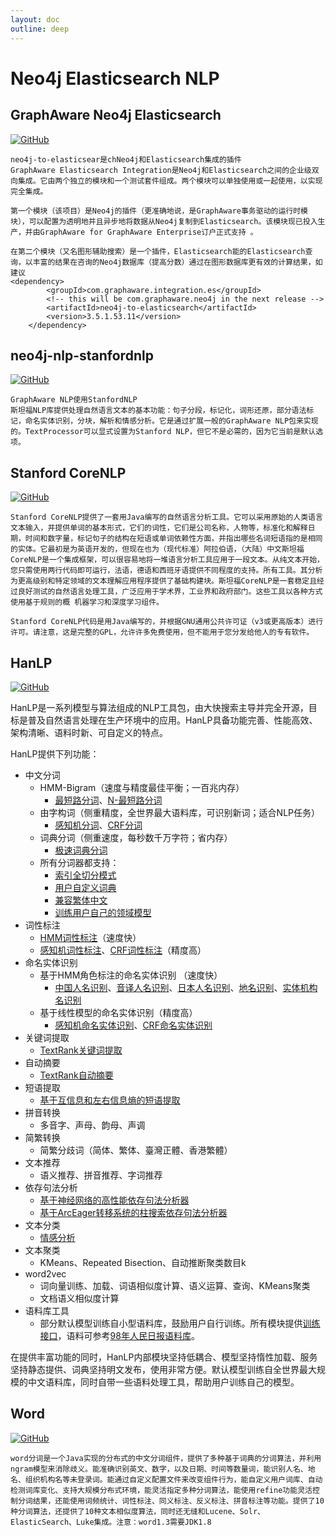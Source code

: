 ```yaml
---
layout: doc
outline: deep
---
```


# Neo4j Elasticsearch NLP

## GraphAware Neo4j Elasticsearch

[![GitHub](https://img.shields.io/badge/GitHub--yellow.svg?style=social&logo=github)](https://github.com/graphaware/neo4j-to-elasticsearch)

```
neo4j-to-elasticsear是chNeo4j和Elasticsearch集成的插件
GraphAware Elasticsearch Integration是Neo4j和Elasticsearch之间的企业级双向集成。它由两个独立的模块和一个测试套件组成。两个模块可以单独使用或一起使用，以实现完全集成。

第一个模块（该项目）是Neo4j的插件（更准确地说，是GraphAware事务驱动的运行时模块），可以配置为透明地并且异步地将数据从Neo4j复制到Elasticsearch。该模块现已投入生产，并由GraphAware for GraphAware Enterprise订户正式支持 。

在第二个模块（又名图形辅助搜索）是一个插件，Elasticsearch能的Elasticsearch查询，以丰富的结果在咨询的Neo4j数据库（提高分数）通过在图形数据库更有效的计算结果，如建议
<dependency>
        <groupId>com.graphaware.integration.es</groupId>
        <!-- this will be com.graphaware.neo4j in the next release -->
        <artifactId>neo4j-to-elasticsearch</artifactId>
        <version>3.5.1.53.11</version>
    </dependency>
```

## neo4j-nlp-stanfordnlp

[![GitHub](https://img.shields.io/badge/GitHub--yellow.svg?style=social&logo=github)](https://github.com/graphaware/neo4j-nlp-stanfordnlp)

```
GraphAware NLP使用StanfordNLP
斯坦福NLP库提供处理自然语言文本的基本功能：句子分段，标记化，词形还原，部分语法标记，命名实体识别，分块，解析和情感分析。它是通过扩展一般的GraphAware NLP包来实现的。TextProcessor可以显式设置为Stanford NLP，但它不是必需的，因为它当前是默认选项。
```

## Stanford CoreNLP

[![GitHub](https://img.shields.io/badge/GitHub--yellow.svg?style=social&logo=github)](https://github.com/stanfordnlp/CoreNLP)

```
Stanford CoreNLP提供了一套用Java编写的自然语言分析工具。它可以采用原始的人类语言文本输入，并提供单词的基本形式，它们的词性，它们是公司名称，人物等，标准化和解释日期，时间和数字量，标记句子的结构在短语或单词依赖性方面，并指出哪些名词短语指的是相同的实体。它最初是为英语开发的，但现在也为（现代标准）阿拉伯语，（大陆）中文斯坦福CoreNLP是一个集成框架，可以很容易地将一堆语言分析工具应用于一段文本。从纯文本开始，您只需使用两行代码即可运行，法语，德语和西班牙语提供不同程度的支持。所有工具。其分析为更高级别和特定领域的文本理解应用程序提供了基础构建块。斯坦福CoreNLP是一套稳定且经过良好测试的自然语言处理工具，广泛应用于学术界，工业界和政府部门。这些工具以各种方式使用基于规则的概 机器学习和深度学习组件。

Stanford CoreNLP代码是用Java编写的，并根据GNU通用公共许可证（v3或更高版本）进行许可。请注意，这是完整的GPL，允许许多免费使用，但不能用于您分发给他人的专有软件。
```

## HanLP

[![GitHub](https://img.shields.io/badge/GitHub--yellow.svg?style=social&logo=github)](https://github.com/hankcs/HanLP)

HanLP是一系列模型与算法组成的NLP工具包，由大快搜索主导并完全开源，目标是普及自然语言处理在生产环境中的应用。HanLP具备功能完善、性能高效、架构清晰、语料时新、可自定义的特点。

HanLP提供下列功能：

- 中文分词
  - HMM-Bigram（速度与精度最佳平衡；一百兆内存）
    - [最短路分词](https://github.com/hankcs/HanLP#1-第一个demo)、[N-最短路分词](https://github.com/hankcs/HanLP#5-n-最短路径分词)
  - 由字构词（侧重精度，全世界最大语料库，可识别新词；适合NLP任务）
    - [感知机分词](https://github.com/hankcs/HanLP/wiki/结构化感知机标注框架)、[CRF分词](https://github.com/hankcs/HanLP#6-crf分词)
  - 词典分词（侧重速度，每秒数千万字符；省内存）
    - [极速词典分词](https://github.com/hankcs/HanLP#7-极速词典分词)
  - 所有分词器都支持：
    - [索引全切分模式](https://github.com/hankcs/HanLP#4-索引分词)
    - [用户自定义词典](https://github.com/hankcs/HanLP#8-用户自定义词典)
    - [兼容繁体中文](https://github.com/hankcs/HanLP/blob/master/src/test/java/com/hankcs/demo/DemoPerceptronLexicalAnalyzer.java#L29)
    - [训练用户自己的领域模型](https://github.com/hankcs/HanLP/wiki)
- 词性标注
  - [HMM词性标注](https://github.com/hankcs/HanLP/blob/master/src/main/java/com/hankcs/hanlp/seg/Segment.java#L584)（速度快）
  - [感知机词性标注](https://github.com/hankcs/HanLP/wiki/结构化感知机标注框架)、[CRF词性标注](https://github.com/hankcs/HanLP/wiki/CRF词法分析)（精度高）
- 命名实体识别
  - 基于HMM角色标注的命名实体识别 （速度快）
    - [中国人名识别](https://github.com/hankcs/HanLP#9-中国人名识别)、[音译人名识别](https://github.com/hankcs/HanLP#10-音译人名识别)、[日本人名识别](https://github.com/hankcs/HanLP#11-日本人名识别)、[地名识别](https://github.com/hankcs/HanLP#12-地名识别)、[实体机构名识别](https://github.com/hankcs/HanLP#13-机构名识别)
  - 基于线性模型的命名实体识别（精度高）
    - [感知机命名实体识别](https://github.com/hankcs/HanLP/wiki/结构化感知机标注框架)、[CRF命名实体识别](https://github.com/hankcs/HanLP/wiki/CRF词法分析)
- 关键词提取
  - [TextRank关键词提取](https://github.com/hankcs/HanLP#14-关键词提取)
- 自动摘要
  - [TextRank自动摘要](https://github.com/hankcs/HanLP#15-自动摘要)
- 短语提取
  - [基于互信息和左右信息熵的短语提取](https://github.com/hankcs/HanLP#16-短语提取)
- 拼音转换
  - 多音字、声母、韵母、声调
- 简繁转换
  - 简繁分歧词（简体、繁体、臺灣正體、香港繁體）
- 文本推荐
  - 语义推荐、拼音推荐、字词推荐
- 依存句法分析
  - [基于神经网络的高性能依存句法分析器](https://github.com/hankcs/HanLP#21-依存句法分析)
  - [基于ArcEager转移系统的柱搜索依存句法分析器](https://github.com/hankcs/HanLP/blob/master/src/test/java/com/hankcs/demo/DemoDependencyParser.java#L34)
- 文本分类
  - [情感分析](https://github.com/hankcs/HanLP/wiki/文本分类与情感分析#情感分析)
- 文本聚类
  - KMeans、Repeated Bisection、自动推断聚类数目k
- word2vec
  - 词向量训练、加载、词语相似度计算、语义运算、查询、KMeans聚类
  - 文档语义相似度计算
- 语料库工具
  - 部分默认模型训练自小型语料库，鼓励用户自行训练。所有模块提供[训练接口](https://github.com/hankcs/HanLP/wiki)，语料可参考[98年人民日报语料库](http://file.hankcs.com/corpus/pku98.zip)。

在提供丰富功能的同时，HanLP内部模块坚持低耦合、模型坚持惰性加载、服务坚持静态提供、词典坚持明文发布，使用非常方便。默认模型训练自全世界最大规模的中文语料库，同时自带一些语料处理工具，帮助用户训练自己的模型。

## Word

[![GitHub](https://img.shields.io/badge/GitHub--yellow.svg?style=social&logo=github)](https://github.com/ysc/word)

```
word分词是一个Java实现的分布式的中文分词组件，提供了多种基于词典的分词算法，并利用ngram模型来消除歧义。能准确识别英文、数字，以及日期、时间等数量词，能识别人名、地名、组织机构名等未登录词。能通过自定义配置文件来改变组件行为，能自定义用户词库、自动检测词库变化、支持大规模分布式环境，能灵活指定多种分词算法，能使用refine功能灵活控制分词结果，还能使用词频统计、词性标注、同义标注、反义标注、拼音标注等功能。提供了10种分词算法，还提供了10种文本相似度算法，同时还无缝和Lucene、Solr、ElasticSearch、Luke集成。注意：word1.3需要JDK1.8
```
